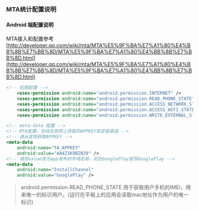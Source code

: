 ### MTA统计配置说明

#### Android 端配置说明
MTA接入和配置参考[http://developer.qq.com/wiki/mta/MTA%E5%9F%BA%E7%A1%80%E4%BB%8B%E7%BB%8D/MTA%E5%9F%BA%E7%A1%80%E4%BB%8B%E7%BB%8D.html](http://developer.qq.com/wiki/mta/MTA%E5%9F%BA%E7%A1%80%E4%BB%8B%E7%BB%8D/MTA%E5%9F%BA%E7%A1%80%E4%BB%8B%E7%BB%8D.html)

```xml
<!-- 权限配置 -->
	<uses-permission android:name="android.permission.INTERNET" />
	<uses-permission android:name="android.permission.READ_PHONE_STATE" />
	<uses-permission android:name="android.permission.ACCESS_NETWORK_STATE" />
	<uses-permission android:name="android.permission.ACCESS_WIFI_STATE" />
	<uses-permission android:name="android.permission.WRITE_EXTERNAL_STORAGE" />

<!-- meta-data 配置 -->
<!-- MTA配置，包括在官网上获取的APPKEY和安装渠道 -->
<!-- 请从官网获取APPKEY -->
<meta-data
    android:name="TA_APPKEY"
    android:value="AA4Z1K9BZN39" />
<!-- 请将value改为app发布的市场名称，如在GooglePlay就写GooglePlay -->
<meta-data
    android:name="InstallChannel"
    android:value="GooglePlay" />
```


>  android.permission.READ_PHONE_STATE  用于获取用户手机的IMEI，用来唯一的标识用户。(运行在平板上的应用会读取mac地址作为用户的唯一标识)
